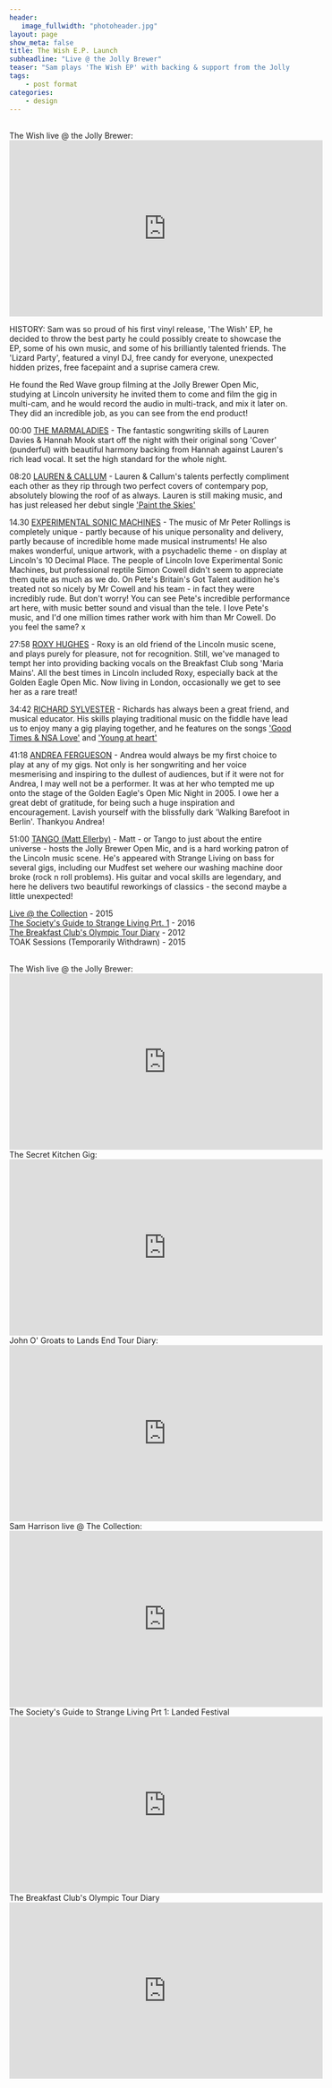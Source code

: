 ```yaml
---
header:
   image_fullwidth: "photoheader.jpg"
layout: page
show_meta: false
title: The Wish E.P. Launch
subheadline: "Live @ the Jolly Brewer"
teaser: "Sam plays 'The Wish EP' with backing & support from the Jolly Brewer family"
tags:
    - post format
categories:
    - design 
---
```

<!--more-->
<br>
 The Wish live @ the Jolly Brewer:<br>
 <iframe width="560" height="315" src="https://www.youtube.com/embed/JK2jhnZVMZI" frameborder="0" allowfullscreen></iframe>
 
HISTORY:
Sam was so proud of his first vinyl release, 'The Wish' EP, he decided to throw the best party he could possibly create to showcase the EP, some of his own music, and some of his brilliantly talented friends. The 'Lizard Party', featured a vinyl DJ, free candy for everyone, unexpected hidden prizes, free facepaint and a suprise camera crew.
 
He found the Red Wave group filming at the Jolly Brewer Open Mic, studying at Lincoln university he invited them to come and film the gig in multi-cam, and he would record the audio in multi-track, and mix it later on. They did an incredible job, as you can see from the end product! 

00:00
<a href="https://youtu.be/JK2jhnZVMZI">THE MARMALADIES</a> - The fantastic songwriting skills of Lauren Davies & Hannah Mook start off the night with their original song 'Cover' (punderful) with beautiful harmony backing from Hannah against Lauren's rich lead vocal. It set the high standard for the whole night.<br>

08:20
<a href="https://www.facebook.com/laurenrycroftmusician/">LAUREN & CALLUM</a> - Lauren & Callum's talents perfectly compliment each other as they rip through two perfect covers of contempary pop, absolutely blowing the roof of as always. Lauren is still making music, and has just released her debut single <a href="https://youtu.be/odbiqkA2-lQ">'Paint the Skies'</a> 

14.30
<a href="https://www.facebook.com/laurenrycrofusician/">EXPERIMENTAL SONIC MACHINES</a> - The music of Mr Peter Rollings is completely unique - partly because of his unique personality and delivery, partly because of incredible home made musical instruments! He also makes wonderful, unique artwork, with a psychadelic theme - on display at Lincoln's 10 Decimal Place. The people of Lincoln love Experimental Sonic Machines, but professional reptile Simon Cowell didn't seem to appreciate them quite as much as we do. On Pete's Britain's Got Talent audition he's treated not so nicely by Mr Cowell and his team - in fact they were incredibly rude. But don't worry! You can see Pete's incredible performance art here, with music better sound and visual than the tele. I love Pete's music, and I'd one million times rather work with him than Mr Cowell. Do you feel the same? x

27:58
<a href="https://youtu.be/mrUWPCKtDOg">ROXY HUGHES</a> - Roxy is an old friend of the Lincoln music scene, and  plays purely for pleasure, not for recognition. Still, we've managed to tempt her into providing backing vocals on the Breakfast Club song 'Maria Mains'. All the best times in Lincoln included Roxy, especially back at the Golden Eagle Open Mic. Now living in London, occasionally we get to see her as a rare treat!  

34:42
<a href="https://www.facebook.com/laurenrycrofusician/">RICHARD SYLVESTER</a> - Richards has always been a great friend, and musical educator. His skills playing traditional music on the fiddle have lead us to enjoy many a gig playing together, and he features on the songs  <a href="https://youtu.be/tWTPK-vymFQ">'Good Times & NSA Love'</a> and <a href="https://youtu.be/7zW2UKTn-gM">'Young at heart'</a>

41:18
<a href="https://www.facebook.com/laurenrycrofusician/">ANDREA FERGUESON</a> - Andrea would always be my first choice to play at any of my gigs. Not only is her songwriting and her voice mesmerising and inspiring to the dullest of audiences, but if it were not for Andrea, I may well not be a performer. It was at her who tempted me up onto the stage of the Golden Eagle's Open Mic Night in 2005. I owe her a great debt of gratitude, for being such a huge inspiration and encouragement. Lavish yourself with the blissfully dark 'Walking Barefoot in Berlin'. Thankyou Andrea!

51:00
<a href="https://www.facebook.com/laurenrycrofusician/">TANGO (Matt Ellerby)</a> - Matt - or Tango to just about the entire universe - hosts the Jolly Brewer Open Mic, and is a hard working patron of the Lincoln music scene. He's appeared with Strange Living on bass for several gigs, including our Mudfest set wehere our washing machine door broke (rock n roll problems). His guitar and vocal skills are legendary, and here he delivers two beautiful reworkings of classics - the second maybe a little unexpected!


 <a href="https://youtu.be/Q-BxIYCpXXk">Live @ the Collection</a>  - 2015<br>
 <a href="https://youtu.be/BrtIanK7zK0">The Society's Guide to Strange Living Prt. 1</a>   - 2016<br>
 <a href="https://youtu.be/6JWy3F1onm0">The Breakfast Club's Olympic Tour Diary</a>  - 2012<br>
 TOAK Sessions (Temporarily Withdrawn)  - 2015 

<br>
 The Wish live @ the Jolly Brewer:<br>
 <iframe width="560" height="315" src="https://www.youtube.com/embed/JK2jhnZVMZI" frameborder="0" allowfullscreen></iframe>
 <br>
 The Secret Kitchen Gig:<br>
 <iframe width="560" height="315" src="https://www.youtube.com/embed/qxd_jckMoUI" frameborder="0" allowfullscreen></iframe>
 <br>
 John O' Groats to Lands End Tour Diary:
 <iframe width="560" height="315" src="https://www.youtube.com/embed/kUMhRcotOvY" frameborder="0" allowfullscreen></iframe>
 <br>
 Sam Harrison live @ The Collection:
 <iframe width="560" height="315" src="https://www.youtube.com/embed/Q-BxIYCpXXk" frameborder="0" allowfullscreen></iframe>
 <br>
 The Society's Guide to Strange Living Prt 1: Landed Festival
 <iframe width="560" height="315" src="https://www.youtube.com/embed/BrtIanK7zK0" frameborder="0" allowfullscreen></iframe>
 <br>
 The Breakfast Club's Olympic Tour Diary
 <iframe width="560" height="315" src="https://www.youtube.com/embed/6JWy3F1onm0" frameborder="0" allowfullscreen></iframe>
 <br>

